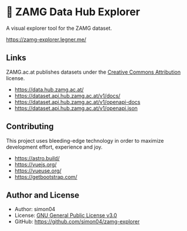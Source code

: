 # 🌈 ZAMG Data Hub Explorer

A visual explorer tool for the ZAMG dataset.

https://zamg-explorer.legner.me/

## Links

ZAMG.ac.at publishes datasets under the [Creative Commons Attribution](https://opendefinition.org/licenses/cc-by/) license.

- https://data.hub.zamg.ac.at/
- https://dataset.api.hub.zamg.ac.at/v1/docs/
- https://dataset.api.hub.zamg.ac.at/v1/openapi-docs
- https://dataset.api.hub.zamg.ac.at/v1/openapi.json

## Contributing

This project uses bleeding-edge technology in order to maximize development effort, experience and joy.

- https://astro.build/
- https://vuejs.org/
- https://vueuse.org/
- https://getbootstrap.com/

## Author and License

- Author: simon04
- License: [GNU General Public License v3.0](https://www.gnu.org/licenses/gpl.html)
- GitHub: https://github.com/simon04/zamg-explorer
